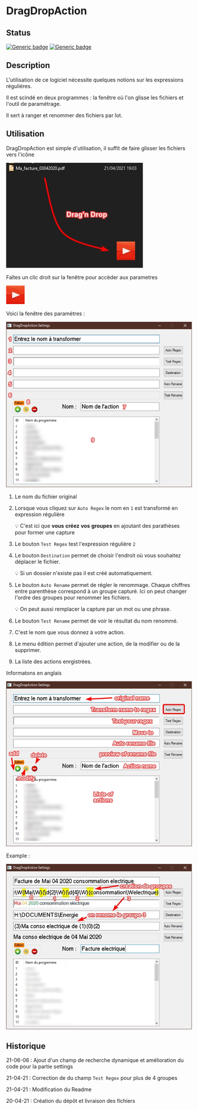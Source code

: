 # DragDropAction 


## Status

[![Generic badge](https://img.shields.io/badge/Version-0.9b-green.svg)](https://shields.io/)
[![Generic badge](https://img.shields.io/badge/autoit-3.3.14.5-green.svg)](https://shields.io/)

## Description

L'utilisation de ce logiciel nécessite quelques notions sur les expressions réguliéres. 

Il est scindé en deux programmes : la fenêtre où l'on glisse les fichiers et l'outil de paramétrage.

Il sert à ranger et renommer des fichiers par lot.

## Utilisation

DragDropAction est simple d'utilisation, il suffit de faire glisser les fichiers vers l'icône

![DragNDrop](./images/image001.jpg)

Faîtes un clic droit sur la fenêtre pour accèder aux parametres

![DragNDrop](./Resources/play.jpg)

Voici la fenêtre des paramétres :

![DragNDrop](./images/image003.jpg)

1. Le nom du fichier original

2. Lorsque vous cliquez sur `Auto Regex` le nom en `1` est transformé en expression régulière

   💡 C'est ici que __vous__ __créez__ __vos__ __groupes__ en ajoutant des parathèses pour former une capture
   
3. Le bouton `Test Regex` test l'expression régulière `2`

4. Le bouton `Destination` permet de choisir l'endroit où vous souhaitez déplacer le fichier.

   💡 Si un dossier n'existe pas il est créé automatiquement.
   
5. Le bouton `Auto Rename` permet de régler le renommage. Chaque chiffres entre parenthèse correspond
   à un groupe capturé. Ici on peut changer l'ordre des groupes pour renommer les fichiers.
   
   💡 On peut aussi remplacer la capture par un mot ou une phrase.
   
6. Le bouton `Test Rename` permet de voir le résultat du nom renommé.

7. C'est le nom que vous donnez à votre action.

8. Le menu édition permet d'ajouter une action, de la modifier ou de la supprimer.

9. La liste des actions enrgistrées.

Informatons en anglais

![DragNDropEN](./images/image002.jpg)

Example :

![Exemple](./images/image005.jpg)

## Historique

21-06-06 : Ajout d'un champ de recherche dynamique et amélioration du code pour la partie settings

21-04-21 : Correction de du champ `Test Regex` pour plus de 4 groupes

21-04-21 : Modification du Readme

20-04-21 : Création du dépôt et livraison des fichiers
